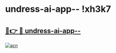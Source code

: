 # undress-ai-app-- !xh3k7

# <h2><a href="https://yelzqf.esa.edu.pl?title=undress-ai-app--&ref=xh3k7">🔗👉 🔴 undress-ai-app--</a></h2>

[![acn](https://github.com/user-attachments/assets/0f9c940e-d8b0-45ae-aac7-cd30a18b3e1c)](https://yelzqf.esa.edu.pl?title=undress-ai-app--&ref=xh3k7)

